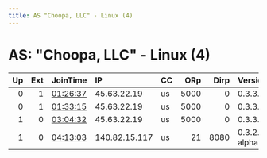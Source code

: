 ```yaml
---
title: AS "Choopa, LLC" - Linux (4)
---
```


# AS: "Choopa, LLC" - Linux (4)

|   Up |   Ext | JoinTime                                                                                            | IP            | CC   |   ORp |   Dirp | Version       | Contact   | Nickname      |   eFamMembers |
|-----:|------:|:----------------------------------------------------------------------------------------------------|:--------------|:-----|------:|-------:|:--------------|:----------|:--------------|--------------:|
|    0 |     1 | [01:26:37](https://metrics.torproject.org/rs.html#details/7E2D4DB3182AF6E9C56BFB10B76D07F172CFA688) | 45.63.22.19   | us   |  5000 |      0 | 0.3.3.9       | None      | AMKXY911      |             1 |
|    0 |     1 | [01:33:15](https://metrics.torproject.org/rs.html#details/2167365E4F77FA777C08C6348240F54A7D593C9E) | 45.63.22.19   | us   |  5000 |      0 | 0.3.3.9       | None      | AMKXY911      |             1 |
|    1 |     0 | [03:04:32](https://metrics.torproject.org/rs.html#details/A099796C33E64EE70D90E905B4A20E31F5CBF8C7) | 45.63.22.19   | us   |  5000 |      0 | 0.3.3.9       | None      | AMMIT911      |             1 |
|    1 |     0 | [04:13:03](https://metrics.torproject.org/rs.html#details/157AEF204E9594AB8FDB879A2644A4EAF64950D6) | 140.82.15.117 | us   |    21 |   8080 | 0.3.2.3-alpha | None      | CdemyStruggle |             1 |
